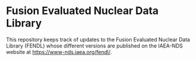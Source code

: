 # Fusion Evaluated Nuclear Data Library

This repository keeps track of updates to the
Fusion Evaluated Nuclear Data Library (FENDL)
whose different versions are published on the
IAEA-NDS website at <https://www-nds.iaea.org/fendl/>.
